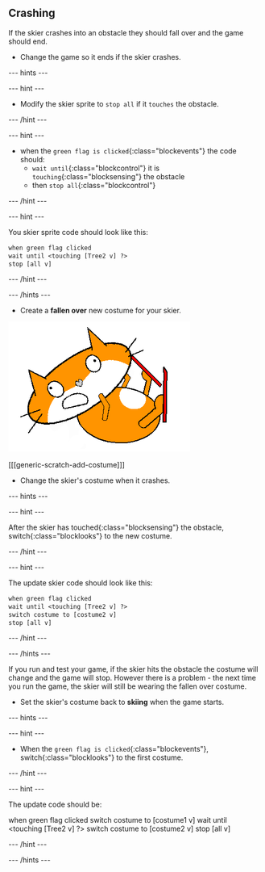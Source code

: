 ## Crashing

If the skier crashes into an obstacle they should fall over and the game should end.

+ Change the game so it ends if the skier crashes.

--- hints ---

--- hint ---

+ Modify the skier sprite to `stop all` if it `touches` the obstacle.

--- /hint ---

--- hint ---

+ when the `green flag is clicked`{:class="blockevents"} the code should: 
  + `wait until`{:class="blockcontrol"} it is `touching`{:class="blocksensing"} the obstacle 
  + then `stop all`{:class="blockcontrol"}

--- /hint ---

--- hint ---

You skier sprite code should look like this:

```blocks
when green flag clicked
wait until <touching [Tree2 v] ?>
stop [all v]
```

--- /hint ---

--- /hints ---

+ Create a **fallen over** new costume for your skier.

![skier sprite fallen costume](images/skier_sprite_fallen.png)

[[[generic-scratch-add-costume]]]

+ Change the skier's costume when it crashes.

--- hints ---

--- hint ---

After the skier has touched{:class="blocksensing"} the obstacle, switch{:class="blocklooks"} to the new costume.

--- /hint ---

--- hint ---

The update skier code should look like this:

```blocks
when green flag clicked
wait until <touching [Tree2 v] ?>
switch costume to [costume2 v]
stop [all v]
```

--- /hint ---

--- /hints ---

If you run and test your game, if the skier hits the obstacle the costume will change and the game will stop. However there is a problem - the next time you run the game, the skier will still be wearing the fallen over costume.

+ Set the skier's costume back to **skiing** when the game starts.

--- hints ---

--- hint ---

+ When the `green flag is clicked`{:class="blockevents"}, switch{:class="blocklooks"} to the first costume.

--- /hint ---

--- hint ---

The update code should be:

when green flag clicked
switch costume to [costume1 v]
wait until <touching [Tree2 v] ?>
switch costume to [costume2 v]
stop [all v]

--- /hint ---

--- /hints ---

